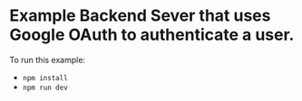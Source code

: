 # Example Backend Sever that uses  Google OAuth to authenticate a user.

To run this example:

- `npm install`
- `npm run dev`
